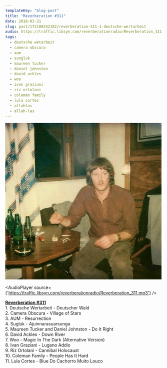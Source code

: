 ```yaml
---
templateKey: "blog-post"
title: "Reverberation #311"
date: 2018-03-21
slug: post/172100242182/reverberation-311-1-deutsche-wertarbeit
audio: https://traffic.libsyn.com/reverberationradio/Reverberation_311.mp3
tags:
  - deutsche wetarbeit
  - camera obscura
  - aum
  - sungluk
  - maureen tucker
  - daniel johnston
  - david ackles
  - woo
  - ivan graziani
  - riz ortolani
  - coleman family
  - lula cortes
  - allahlas
  - allah-las
---
```


![Reverberation #311](../images/db50ee9808171a6d4fbc5271a75527e33671b5880335c0b9b51ee0f3c2ffb46f.jpg)

<AudioPlayer source={'https://traffic.libsyn.com/reverberationradio/Reverberation_311.mp3'} />

<p><a href="https://traffic.libsyn.com/reverberationradio/Reverberation_311.mp3"><b></b></a><b><a href="https://traffic.libsyn.com/reverberationradio/Reverberation_311.mp3">Reverberation #311</a></b><b><br /></b>1. Deutsche Wertarbeit - Deutscher Wald<br />2. Camera Obscura - Village of Stars<br />3. AUM - Resurrection<br />4. Sugluk - Ajuinnarasuarsunga<br />5. Maureen Tucker and Daniel Johnston - Do It Right<br />6. David Ackles - Down River<br />7. Woo - Magic In The Dark (Alternative Version)<br />8. Ivan Graziani - Lugano Addio<br />9. Riz Ortolani - Cannibal Holocaust<br />10. Coleman Family - People Has It Hard<br />11. Lula Cortes - Blue Do Cachorro Muito Louco</p>
